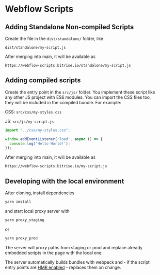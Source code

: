 # Webflow Scripts

## Adding Standalone Non-compiled Scripts

Create the file in the `dist/standalone/` folder, like 

```
dist/standalone/my-script.js
```

After merging into main, it will be available as

```
https://webflow-scripts.bitrise.io/standalone/my-script.js
```

## Adding compiled scripts

Create the entry point in the `src/js/` folder. You implement these script like any other JS project with ES6 modules. You can import the CSS files too, they will be included in the compiled bundle. For example:

CSS: `src/css/my-styles.css`

JS: `src/js/my-script.js`
```javascript
import "../css/my-styles.css";

window.addEventListener('load', async () => {
  console.log('Hello World!');
});
```

After merging into main, it will be available as

```
https://webflow-scripts.bitrise.io/my-script.js
```

## Developing with the local environment

After cloning, install dependencies

```sh
yarn install
```

and start local proxy server with

```sh
yarn proxy_staging
```

or 

```sh
yarn proxy_prod
```

The server will proxy paths from staging or prod and replace already embedded scripts in the page with the local one.

The server automatically builds bundles with webpack and - if the script entry points are [HMR enabled](https://webpack.js.org/api/hot-module-replacement) - replaces them on change.
